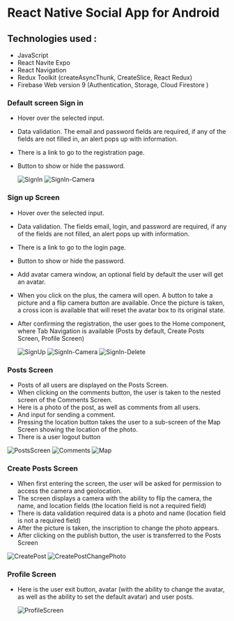 # React Native Social App for Android

## Technologies used :

- JavaScript
- React Navite Expo
- React Navigation
- Redux Toolkit (createAsyncThunk, CreateSlice, React Redux)
- Firebase Web version 9 (Authentication, Storage, Cloud Firestore )

### Default screen Sign in

- Hover over the selected input.
- Data validation. The email and password fields are required, if any of the fields are not filled in, an alert pops up with information.
- There is a link to go to the registration page.
- Button to show or hide the password.

  ![SignIn](./assets/screenshots/login.jpg)
  ![SignIn-Camera](./assets/screenshots/login-second.jpg)

### Sign up Screen

- Hover over the selected input.
- Data validation. The fields email, login, and password are required, if any of the fields are not filled, an alert pops up with information.
- There is a link to go to the login page.
- Button to show or hide the password.
- Add avatar camera window, an optional field by default the user will get an avatar.
- When you click on the plus, the camera will open. A button to take a picture and a flip camera button are available. Once the picture is taken, a cross icon is available that will reset the avatar box to its original state.
- After confirming the registration, the user goes to the Home component, where Tab Navigation is available (Posts by default, Create Posts Screen, Profile Screen)

  ![SignUp](./assets/screenshots/registration.jpg)
  ![SignIn-Camera](./assets/screenshots/registation-camera.jpg)
  ![SignIn-Delete](./assets/screenshots/registration-delete.jpg)

### Posts Screen

- Posts of all users are displayed on the Posts Screen.
- When clicking on the comments button, the user is taken to the nested screen of the Comments Screen.
- Here is a photo of the post, as well as comments from all users.
- And input for sending a comment.
- Pressing the location button takes the user to a sub-screen of the Map Screen showing the location of the photo.
- There is a user logout button

![PostsScreen](./assets/screenshots/posts-screen.jpg)
![Comments](./assets/screenshots/comments-screen.jpg)
![Map](./assets/screenshots/map-screen.jpg)

### Create Posts Screen

- When first entering the screen, the user will be asked for permission to access the camera and geolocation.
- The screen displays a camera with the ability to flip the camera, the name, and location fields (the location field is not a required field)
- There is data validation required data is a photo and name (location field is not a required field)
- After the picture is taken, the inscription to change the photo appears.
- After clicking on the publish button, the user is transferred to the Posts Screen

![CreatePost](./assets/screenshots/create-post-screen.jpg)
![CreatePostChangePhoto](./assets/screenshots/create-post-screen-change-photo.jpg)

### Profile Screen

- Here is the user exit button, avatar (with the ability to change the avatar, as well as the ability to set the default avatar)
  and user posts.

  ![ProfileScreen](./assets/screenshots/profile-screen.jpg)
